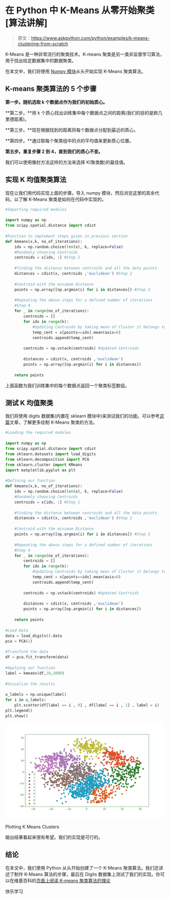 # 在 Python 中 K-Means 从零开始聚类[算法讲解]

> 原文：<https://www.askpython.com/python/examples/k-means-clustering-from-scratch>

K-Means 是一种非常流行的聚类技术。K-means 聚类是另一类非监督学习算法，用于找出给定数据集中的数据聚类。

在本文中，我们将使用 [Numpy 模块](https://www.askpython.com/python-modules/numpy/python-numpy-module)从头开始实现 K-Means 聚类算法。

## K-means 聚类算法的 5 个步骤

**第一步。随机选取 k 个数据点作为我们的初始质心。**

**第二步。**用 k 个质心找出训练集中每个数据点之间的距离(我们的目的是欧几里德距离)。

**第三步。**现在根据找到的距离将每个数据点分配到最近的质心。

**第四步。**通过取每个聚类组中的点的平均值来更新质心位置。

**第五步。重复步骤 2 到 4，直到我们的质心不变。**

我们可以使用像肘方法这样的方法来选择 K(聚类数)的最佳值。

## 实现 K 均值聚类算法

现在让我们用代码实现上面的步骤。导入 numpy 模块，然后浏览这里的其余代码，以了解 K-Means 聚类是如何在代码中实现的。

```py
#Importing required modules

import numpy as np
from scipy.spatial.distance import cdist 

#Function to implement steps given in previous section
def kmeans(x,k, no_of_iterations):
    idx = np.random.choice(len(x), k, replace=False)
    #Randomly choosing Centroids 
    centroids = x[idx, :] #Step 1

    #finding the distance between centroids and all the data points
    distances = cdist(x, centroids ,'euclidean') #Step 2

    #Centroid with the minimum Distance
    points = np.array([np.argmin(i) for i in distances]) #Step 3

    #Repeating the above steps for a defined number of iterations
    #Step 4
    for _ in range(no_of_iterations): 
        centroids = []
        for idx in range(k):
            #Updating Centroids by taking mean of Cluster it belongs to
            temp_cent = x[points==idx].mean(axis=0) 
            centroids.append(temp_cent)

        centroids = np.vstack(centroids) #Updated Centroids 

        distances = cdist(x, centroids ,'euclidean')
        points = np.array([np.argmin(i) for i in distances])

    return points 

```

上面函数为我们训练集中的每个数据点返回一个聚类标签数组。

## 测试 K 均值聚类

我们将使用 digits 数据集(内置在 sklearn 模块中)来测试我们的功能。可以参考[这篇](https://www.askpython.com/python/examples/plot-k-means-clusters-python)文章，了解更多绘制 K-Means 聚类的方法。

```py
#Loading the required modules

import numpy as np
from scipy.spatial.distance import cdist 
from sklearn.datasets import load_digits
from sklearn.decomposition import PCA
from sklearn.cluster import KMeans
import matplotlib.pyplot as plt

#Defining our function 
def kmeans(x,k, no_of_iterations):
    idx = np.random.choice(len(x), k, replace=False)
    #Randomly choosing Centroids 
    centroids = x[idx, :] #Step 1

    #finding the distance between centroids and all the data points
    distances = cdist(x, centroids ,'euclidean') #Step 2

    #Centroid with the minimum Distance
    points = np.array([np.argmin(i) for i in distances]) #Step 3

    #Repeating the above steps for a defined number of iterations
    #Step 4
    for _ in range(no_of_iterations): 
        centroids = []
        for idx in range(k):
            #Updating Centroids by taking mean of Cluster it belongs to
            temp_cent = x[points==idx].mean(axis=0) 
            centroids.append(temp_cent)

        centroids = np.vstack(centroids) #Updated Centroids 

        distances = cdist(x, centroids ,'euclidean')
        points = np.array([np.argmin(i) for i in distances])

    return points 

#Load Data
data = load_digits().data
pca = PCA(2)

#Transform the data
df = pca.fit_transform(data)

#Applying our function
label = kmeans(df,10,1000)

#Visualize the results

u_labels = np.unique(label)
for i in u_labels:
    plt.scatter(df[label == i , 0] , df[label == i , 1] , label = i)
plt.legend()
plt.show()

```

![Plotting K-Means Clustering](img/5b66cb6d22feecd6b65e310d65f8120b.png)

Plotting K Means Clusters

输出结果看起来很有希望。我们的实现是可行的。

## 结论

在本文中，我们使用 Python 从头开始创建了一个 K-Means 聚类算法。我们还讲述了制作 K-Means 算法的步骤，最后在 Digits 数据集上测试了我们的实现。你可以在维基百科的[页面上阅读 K-means 聚类算法的理论](https://en.wikipedia.org/wiki/K-means_clustering)

快乐学习